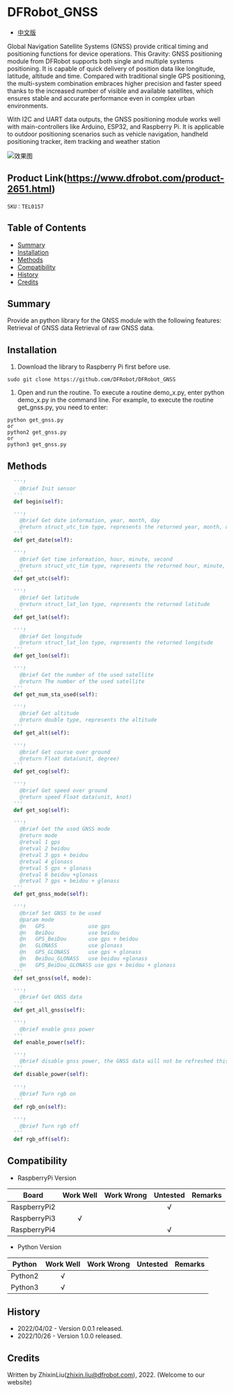 # DFRobot_GNSS
- [中文版](./README_CN.md)

Global Navigation Satellite Systems (GNSS) provide critical timing and positioning functions for device operations.
This Gravity: GNSS positioning module from DFRobot supports both single and multiple systems positioning. It is capable of quick delivery of position data like longitude, latitude, altitude and time. Compared with traditional single GPS positioning, the multi-system combination embraces higher precision and faster speed thanks to the increased number of visible and available satellites, which ensures stable and accurate performance even in complex urban environments.

With I2C and UART data outputs, the GNSS positioning module works well with main-controllers like Arduino, ESP32, and Raspberry Pi. It is applicable to outdoor positioning scenarios such as vehicle navigation, handheld positioning tracker, item tracking and weather station

![效果图](../../resources/images/TEL0157.jpg)

## Product Link(https://www.dfrobot.com/product-2651.html)

    SKU：TEL0157

## Table of Contents

* [Summary](#Summary)
* [Installation](#Installation)
* [Methods](#Methods)
* [Compatibility](#Compatibility)
* [History](#History)
* [Credits](#Credits)

## Summary

Provide an python library for the GNSS module with the following features:
Retrieval of GNSS data
Retrieval of raw GNSS data.

## Installation
1. Download the library to Raspberry Pi first before use.

```
sudo git clone https://github.com/DFRobot/DFRobot_GNSS
```

1. Open and run the routine. To execute a routine demo_x.py, enter python demo_x.py in the command line. For example, to execute the routine get_gnss.py, you need to enter:

```
python get_gnss.py
or 
python2 get_gnss.py
or 
python3 get_gnss.py
```

## Methods

```python
  '''!
    @brief Init sensor 
  '''
  def begin(self):

  '''!
    @brief Get date information, year, month, day 
    @return struct_utc_tim type, represents the returned year, month, day 
  '''
  def get_date(self):

  '''!
    @brief Get time information, hour, minute, second 
    @return struct_utc_tim type, represents the returned hour, minute, and second 
  '''
  def get_utc(self):

  '''!
    @brief Get latitude 
    @return struct_lat_lon type, represents the returned latitude 
  '''
  def get_lat(self):

  '''!
    @brief Get longitude 
    @return struct_lat_lon type, represents the returned longitude
  '''
  def get_lon(self):

  '''!
    @brief Get the number of the used satellite  
    @return The number of the used satellite 
  '''
  def get_num_sta_used(self):

  '''!
    @brief Get altitude 
    @return double type, represents the altitude 
  '''
  def get_alt(self):

  '''!
    @brief Get course over ground 
    @return Float data(unit, degree) 
  '''
  def get_cog(self):

  '''!
    @brief Get speed over ground 
    @return speed Float data(unit, knot) 
  '''
  def get_sog(self):

  '''!
    @brief Get the used GNSS mode 
    @return mode
    @retval 1 gps
    @retval 2 beidou
    @retval 3 gps + beidou
    @retval 4 glonass
    @retval 5 gps + glonass
    @retval 6 beidou +glonass
    @retval 7 gps + beidou + glonass
  '''
  def get_gnss_mode(self):

  '''!
    @brief Set GNSS to be used 
    @param mode
    @n   GPS              use gps
    @n   BeiDou           use beidou
    @n   GPS_BeiDou       use gps + beidou
    @n   GLONASS          use glonass
    @n   GPS_GLONASS      use gps + glonass
    @n   BeiDou_GLONASS   use beidou +glonass
    @n   GPS_BeiDou_GLONASS use gps + beidou + glonass
  '''
  def set_gnss(self, mode):

  '''!
    @brief Get GNSS data 
  '''
  def get_all_gnss(self):

  '''!
    @brief enable gnss power
  '''
  def enable_power(self):

  '''!
    @brief disable gnss power, the GNSS data will not be refreshed this time 
  '''
  def disable_power(self):
  
  '''!
    @brief Turn rgb on 
  '''
  def rgb_on(self):
  
  '''!
    @brief Turn rgb off
  '''
  def rgb_off(self):
```

## Compatibility

* RaspberryPi Version

| Board        | Work Well | Work Wrong | Untested | Remarks |
| ------------ | :-------: | :--------: | :------: | ------- |
| RaspberryPi2 |           |            |    √     |         |
| RaspberryPi3 |     √     |            |          |         |
| RaspberryPi4 |           |            |    √     |         |

* Python Version

| Python  | Work Well | Work Wrong | Untested | Remarks |
| ------- | :-------: | :--------: | :------: | ------- |
| Python2 |     √     |            |          |         |
| Python3 |     √     |            |          |         |


## History

- 2022/04/02 - Version 0.0.1 released.
- 2022/10/26 - Version 1.0.0 released.

## Credits

Written by ZhixinLiu(zhixin.liu@dfrobot.com), 2022. (Welcome to our website)
